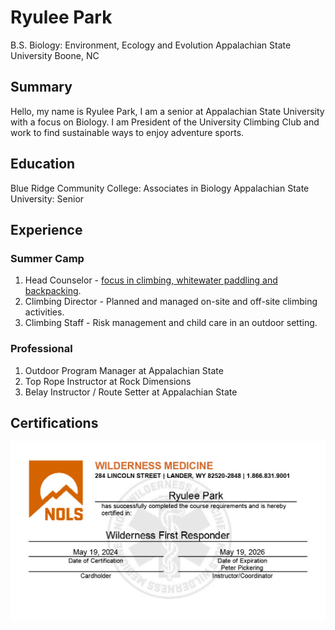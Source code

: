 # Ryulee Park
B.S. Biology: Environment, Ecology and Evolution
Appalachian State University
Boone, NC

## Summary
Hello, my name is Ryulee Park, I am a senior at Appalachian State University with a focus on Biology. I am President of the University Climbing Club and work to find sustainable ways to enjoy adventure sports.

## Education
Blue Ridge Community College: Associates in Biology
Appalachian State University: Senior

## Experience

### Summer Camp 
1. Head Counselor - [focus in climbing, whitewater paddling and backpacking](https://gwynnvalley.com/summer-camp/programs/#Riverside).
2. Climbing Director - Planned and managed on-site and off-site climbing activities.
3. Climbing Staff - Risk management and child care in an outdoor setting.
### Professional
1. Outdoor Program Manager at Appalachian State
2. Top Rope Instructor at Rock Dimensions
3. Belay Instructor / Route Setter at Appalachian State

## Certifications
<img src="/WFR.jpg">

